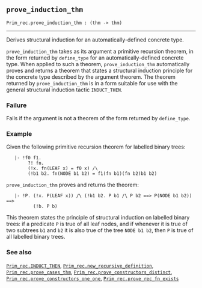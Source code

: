 ## `prove_induction_thm`

``` hol4
Prim_rec.prove_induction_thm : (thm -> thm)
```

------------------------------------------------------------------------

Derives structural induction for an automatically-defined concrete type.

`prove_induction_thm` takes as its argument a primitive recursion
theorem, in the form returned by `define_type` for an
automatically-defined concrete type. When applied to such a theorem,
`prove_induction_thm` automatically proves and returns a theorem that
states a structural induction principle for the concrete type described
by the argument theorem. The theorem returned by `prove_induction_thm`
is in a form suitable for use with the general structural induction
tactic `INDUCT_THEN`.

### Failure

Fails if the argument is not a theorem of the form returned by
`define_type`.

### Example

Given the following primitive recursion theorem for labelled binary
trees:

``` hol4
   |- !f0 f1.
        ?! fn.
        (!x. fn(LEAF x) = f0 x) /\
        (!b1 b2. fn(NODE b1 b2) = f1(fn b1)(fn b2)b1 b2)
```

`prove_induction_thm` proves and returns the theorem:

``` hol4
   |- !P. (!x. P(LEAF x)) /\ (!b1 b2. P b1 /\ P b2 ==> P(NODE b1 b2)) ==>
          (!b. P b)
```

This theorem states the principle of structural induction on labelled
binary trees: if a predicate `P` is true of all leaf nodes, and if
whenever it is true of two subtrees `b1` and `b2` it is also true of the
tree `NODE b1 b2`, then `P` is true of all labelled binary trees.

### See also

[`Prim_rec.INDUCT_THEN`](#Prim_rec.INDUCT_THEN),
[`Prim_rec.new_recursive_definition`](#Prim_rec.new_recursive_definition),
[`Prim_rec.prove_cases_thm`](#Prim_rec.prove_cases_thm),
[`Prim_rec.prove_constructors_distinct`](#Prim_rec.prove_constructors_distinct),
[`Prim_rec.prove_constructors_one_one`](#Prim_rec.prove_constructors_one_one),
[`Prim_rec.prove_rec_fn_exists`](#Prim_rec.prove_rec_fn_exists)
